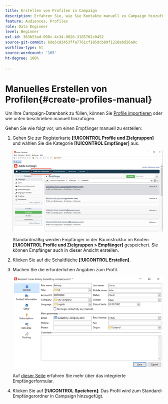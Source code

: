 ```yaml
---
title: Erstellen von Profilen in Campaign
description: Erfahren Sie, wie Sie Kontakte manuell zu Campaign hinzufügen
feature: Audiences, Profiles
role: Data Engineer
level: Beginner
exl-id: 363b53ad-098c-4c34-8026-3185702c0452
source-git-commit: 6de5c93453ffa7761cf185dcbb9f1210abd26a0c
workflow-type: ht
source-wordcount: '105'
ht-degree: 100%

---
```


# Manuelles Erstellen von Profilen{#create-profiles-manual}

Um Ihre Campaign-Datenbank zu füllen, können Sie [Profile importieren](import-profiles.md) oder wie unten beschrieben manuell hinzufügen.

Gehen Sie wie folgt vor, um einen Empfänger manuell zu erstellen:

1. Gehen Sie zur Registerkarte **[!UICONTROL Profile und Zielgruppen]** und wählen Sie die Kategorie **[!UICONTROL Empfänger]** aus.

   ![](assets/profiles-and-targets.png)

   Standardmäßig werden Empfänger in der Baumstruktur im Knoten **[!UICONTROL Profile und Zielgruppen > Empfänger]** gespeichert. Sie können Empfänger auch in dieser Ansicht erstellen.

1. Klicken Sie auf die Schaltfläche **[!UICONTROL Erstellen]**.
1. Machen Sie die erforderlichen Angaben zum Profil.

   ![](assets/new-recipient.png)

   Auf [dieser Seite](view-profiles.md#edit-a-profiles) erfahren Sie mehr über das integrierte Empfängerformular.

1. Klicken Sie auf **[!UICONTROL Speichern]**: Das Profil wird zum Standard-Empfängerordner in Campaign hinzugefügt.
